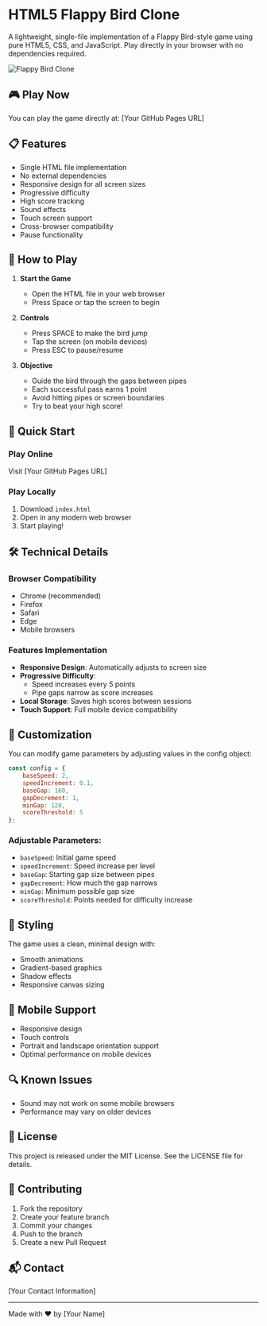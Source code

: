 # HTML5 Flappy Bird Clone

A lightweight, single-file implementation of a Flappy Bird-style game using pure HTML5, CSS, and JavaScript. Play directly in your browser with no dependencies required.

![Flappy Bird Clone](screenshot.png) <!-- You'll need to add a screenshot -->

## 🎮 Play Now

You can play the game directly at: [Your GitHub Pages URL]

## 📋 Features

- Single HTML file implementation
- No external dependencies
- Responsive design for all screen sizes
- Progressive difficulty
- High score tracking
- Sound effects
- Touch screen support
- Cross-browser compatibility
- Pause functionality

## 🎯 How to Play

1. **Start the Game**
   - Open the HTML file in your web browser
   - Press Space or tap the screen to begin

2. **Controls**
   - Press SPACE to make the bird jump
   - Tap the screen (on mobile devices)
   - Press ESC to pause/resume

3. **Objective**
   - Guide the bird through the gaps between pipes
   - Each successful pass earns 1 point
   - Avoid hitting pipes or screen boundaries
   - Try to beat your high score!

## 🚀 Quick Start

### Play Online
Visit [Your GitHub Pages URL]

### Play Locally
1. Download `index.html`
2. Open in any modern web browser
3. Start playing!

## 🛠 Technical Details

### Browser Compatibility
- Chrome (recommended)
- Firefox
- Safari
- Edge
- Mobile browsers

### Features Implementation
- **Responsive Design**: Automatically adjusts to screen size
- **Progressive Difficulty**: 
  - Speed increases every 5 points
  - Pipe gaps narrow as score increases
- **Local Storage**: Saves high scores between sessions
- **Touch Support**: Full mobile device compatibility

## 🔧 Customization

You can modify game parameters by adjusting values in the config object:

```javascript
const config = {
    baseSpeed: 2,
    speedIncrement: 0.1,
    baseGap: 160,
    gapDecrement: 1,
    minGap: 120,
    scoreThreshold: 5
};
```

### Adjustable Parameters:
- `baseSpeed`: Initial game speed
- `speedIncrement`: Speed increase per level
- `baseGap`: Starting gap size between pipes
- `gapDecrement`: How much the gap narrows
- `minGap`: Minimum possible gap size
- `scoreThreshold`: Points needed for difficulty increase

## 🎨 Styling

The game uses a clean, minimal design with:
- Smooth animations
- Gradient-based graphics
- Shadow effects
- Responsive canvas sizing

## 📱 Mobile Support

- Responsive design
- Touch controls
- Portrait and landscape orientation support
- Optimal performance on mobile devices

## 🔍 Known Issues

- Sound may not work on some mobile browsers
- Performance may vary on older devices

## 📝 License

This project is released under the MIT License. See the LICENSE file for details.

## 🤝 Contributing

1. Fork the repository
2. Create your feature branch
3. Commit your changes
4. Push to the branch
5. Create a new Pull Request

## 📬 Contact

[Your Contact Information]

---

Made with ❤️ by [Your Name]